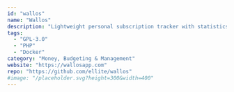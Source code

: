 ```yaml
---
id: "wallos"
name: "Wallos"
description: "Lightweight personal subscription tracker with statistics and optional notifications."
tags:
  - "GPL-3.0"
  - "PHP"
  - "Docker"
category: "Money, Budgeting & Management"
website: "https://wallosapp.com"
repo: "https://github.com/ellite/wallos"
#image: "/placeholder.svg?height=300&width=400"
---
```


